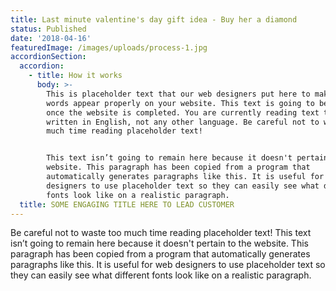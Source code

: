 ```yaml
---
title: Last minute valentine's day gift idea - Buy her a diamond
status: Published
date: '2018-04-16'
featuredImage: /images/uploads/process-1.jpg
accordionSection:
  accordion:
    - title: How it works
      body: >-
        This is placeholder text that our web designers put here to make sure
        words appear properly on your website. This text is going to be replaced
        once the website is completed. You are currently reading text that is
        written in English, not any other language. Be careful not to waste too
        much time reading placeholder text!


        This text isn’t going to remain here because it doesn't pertain to the
        website. This paragraph has been copied from a program that
        automatically generates paragraphs like this. It is useful for web
        designers to use placeholder text so they can easily see what different
        fonts look like on a realistic paragraph.
  title: SOME ENGAGING TITLE HERE TO LEAD CUSTOMER
---
```

Be careful not to waste too much time reading placeholder text! This text isn’t going to remain here because it doesn't pertain to the website. This paragraph has been copied from a program that automatically generates paragraphs like this. It is useful for web designers to use placeholder text so they can easily see what different fonts look like on a realistic paragraph.
